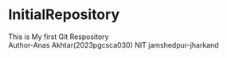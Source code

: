 # InitialRepository
This is My first Git Respository
<br>
Author-Anas Akhtar(2023pgcsca030)
NIT jamshedpur-jharkand